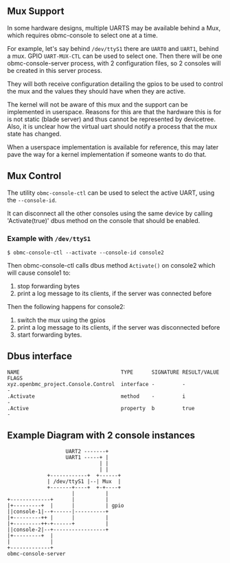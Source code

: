 ## Mux Support

In some hardware designs, multiple UARTS may be available behind a Mux, which
requires obmc-console to select one at a time.

For example, let's say behind `/dev/ttyS1` there are `UART0` and `UART1`, behind
a mux. GPIO `UART-MUX-CTL` can be used to select one. Then there will be one
obmc-console-server process, with 2 configuration files, so 2 consoles will be
created in this server process.

They will both receive configuration detailing the gpios to be used to control
the mux and the values they should have when they are active.

The kernel will not be aware of this mux and the support can be implemented in
userspace. Reasons for this are that the hardware this is for is not static
(blade server) and thus cannot be represented by devicetree. Also, it is unclear
how the virtual uart should notify a process that the mux state has changed.

When a userspace implementation is available for reference, this may later pave
the way for a kernel implementation if someone wants to do that.

## Mux Control

The utility `obmc-console-ctl` can be used to select the active UART, using the
`--console-id`.

It can disconnect all the other consoles using the same device by calling
'Activate(true)' dbus method on the console that should be enabled.

### Example with `/dev/ttyS1`

```
$ obmc-console-ctl --activate --console-id console2
```

Then obmc-console-ctl calls dbus method `Activate()` on console2 which will
cause console1 to:

1. stop forwarding bytes
2. print a log message to its clients, if the server was connected before

Then the following happens for console2:

1. switch the mux using the gpios
2. print a log message to its clients, if the server was disconnected before
3. start forwarding bytes.

## Dbus interface

```
NAME                                 TYPE      SIGNATURE RESULT/VALUE FLAGS
xyz.openbmc_project.Console.Control  interface -         -            -
.Activate                            method    -         i            -
.Active                              property  b         true         -
```

## Example Diagram with 2 console instances

```
                   UART2 -------+
                   UART1 -----+ |
                              | |
                              | |
             +------------+  +------+
             | /dev/ttyS1 |--| Mux  |
             +-------+----+  +-+----+
                     |          |
+-------------+      |          |
|+---------+  |      |          | gpio
||console-1|--+------|----------+
|+---------++ |      |          |
|+---------++-+------+          |
||console-2|--+-----------------+
|+---------+  |
|             |
+-------------+
obmc-console-server
```
